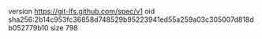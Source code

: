version https://git-lfs.github.com/spec/v1
oid sha256:2b14c953fc36858d748529b95223941ed55a259a03c305007d818db052779b10
size 798

